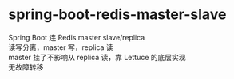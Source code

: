 # spring-boot-redis-master-slave
Spring Boot 连 Redis master slave/replica  
读写分离，master 写，replica 读  
master 挂了不影响从 replica 读，靠 Lettuce 的底层实现  
无故障转移  


 
